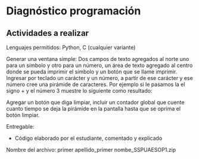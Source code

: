 # Diagnóstico programación

## Actividades a realizar

Lenguajes permitidos: Python, C (cualquier variante)

Generar una ventana simple:  Dos campos de texto agregados al norte uno para un símbolo y otro para un número, un área de texto agregado al centro donde se pueda imprimir el símbolo y un botón que se llame imprimir.
Ingresar por teclado un carácter y un número, a partir de ese carácter y ese número cree una pirámide de caracteres. Por ejemplo si le pasamos la el signo + y el número 3 muestre lo siguiente como resultado:


Agregar un botón que diga limpiar, incluir un contador global que cuente cuanto tiempo se deja la pirámide en la pantalla hasta que se oprima el botón limpiar.

Entregable:

- Código elaborado por el estudiante, comentado y explicado


Nombre del archivo:
primer apellido_primer nombe_SSPUAESOP1.zip
